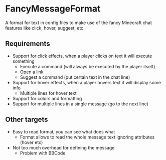 FancyMessageFormat
==================

A format for text in config files to make use of the fancy Minecraft chat features like click, hover, suggest, etc.

## Requirements
* Support for click effects, when a player clicks on text it will execute something
  * Execute a command (will always be executed by the player itself)
  * Open a link
  * Suggest a command (put certain text in the chat line)
* Support for hover effects, when a player hovers text it will display some info
  * Multiple lines for hover text
* Support for colors and formatting
* Support for multiple lines in a single message (go to the next line)

## Other targets
* Easy to read format, you can see what does what
  * Format allows to read the whole message text ignoring attributes (hover etc)
* Not too much overhead for defining the message
  * Problem with BBCode
